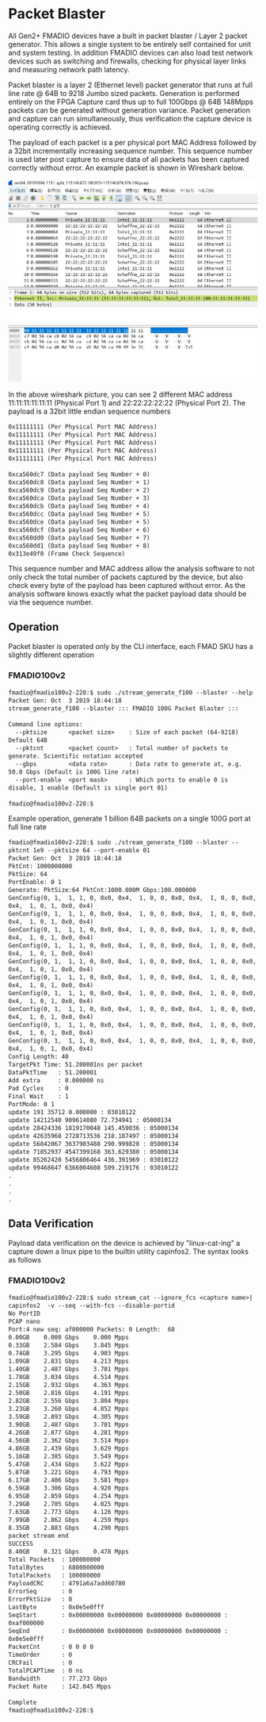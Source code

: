 # Packet Blaster

All Gen2+ FMADIO devices have a built in packet blaster / Layer 2 packet generator. This allows a single system to be entirely self contained for unit and system testing. In addition FMADIO devices can also load test network devices such as switching and firewalls, checking for physical layer links and measuring network path latency.

Packet blaster is a layer 2 (Ethernet level) packet generator that runs at full line rate @ 64B to 9218 Jumbo sized packets. Generation is performed entirely on the FPGA Capture card thus up to full 100Gbps @ 64B 148Mpps packets can be generated without generation variance. Packet generation and capture can run simultaneously, thus verification the capture device is operating correctly is achieved.

The payload of each packet is a per physical port MAC Address followed by a 32bit incrementally increasing sequence number. This sequence number is used later post capture to ensure data of all packets has been captured correctly without error. An example packet is shown in Wireshark below.

![Packet Blaster](<../.gitbook/assets/image (127) (1) (1).png>)

In the above wireshark picture, you can see 2 different MAC address 11:11:11:11:11:11 (Physical Port 1) and 22:22:22:22:22 (Physical Port 2). The payload is a 32bit little endian sequence numbers

```
0x11111111 (Per Physical Port MAC Address)
0x11111111 (Per Physical Port MAC Address)
0x11111111 (Per Physical Port MAC Address)
0x11111111 (Per Physical Port MAC Address)
0x11111111 (Per Physical Port MAC Address)

0xca560dc7 (Data payload Seq Number + 0)
0xca560dc8 (Data payload Seq Number + 1)
0xca560dc9 (Data payload Seq Number + 2)
0xca560dca (Data payload Seq Number + 3)
0xca560dcb (Data payload Seq Number + 4)
0xca560dcc (Data payload Seq Number + 5)
0xca560dce (Data payload Seq Number + 5)
0xca560dcf (Data payload Seq Number + 6)
0xca560dd0 (Data payload Seq Number + 7)
0xca560dd1 (Data payload Seq Number + 8)
0x313e49f0 (Frame Check Sequence)
```

This sequence number and MAC address allow the analysis software to not only check the total number of packets captured by the device, but also check every byte of the payload has been captured without error. As the analysis software knows exactly what the packet payload data should be via the sequence number.

## Operation

Packet blaster is operated only by the CLI interface, each FMAD SKU has a slightly different operation

### FMADIO100v2

```
fmadio@fmadio100v2-228:$ sudo ./stream_generate_f100 --blaster --help
Packet Gen: Oct  3 2019 18:44:18
stream_generate_f100 --blaster ::: FMADIO 100G Packet Blaster :::

Command line options:
  --pktsize      <packet size>    : Size of each packet (64-9218) Default 64B
  --pktcnt       <packet count>   : Total number of packets to generate. Scientific notation accepted
  --gbps         <data rate>      : Data rate to generate at, e.g. 50.0 Gbps (Default is 100G line rate)
  --port-enable  <port mask>      : Which ports to enable 0 is disable, 1 enable (Default is single port 01)

fmadio@fmadio100v2-228:$

```

Example operation, generate 1 billion 64B packets on a single 100G port at full line rate

```
fmadio@fmadio100v2-228:$ sudo ./stream_generate_f100 --blaster --pktcnt 1e9 --pktsize 64 --port-enable 01
Packet Gen: Oct  3 2019 18:44:18
PktCnt: 1000000000
PktSize: 64
PortEnable: 0 1
Generate: PktSize:64 PktCnt:1000.000M Gbps:100.000000
GenConfig(0, 1,  1, 1, 0, 0x0, 0x4,  1, 0, 0, 0x0, 0x4,  1, 0, 0, 0x0, 0x4,  1, 0, 1, 0x0, 0x4)
GenConfig(0, 1,  1, 1, 0, 0x0, 0x4,  1, 0, 0, 0x0, 0x4,  1, 0, 0, 0x0, 0x4,  1, 0, 1, 0x0, 0x4)
GenConfig(0, 1,  1, 1, 0, 0x0, 0x4,  1, 0, 0, 0x0, 0x4,  1, 0, 0, 0x0, 0x4,  1, 0, 1, 0x0, 0x4)
GenConfig(0, 1,  1, 1, 0, 0x0, 0x4,  1, 0, 0, 0x0, 0x4,  1, 0, 0, 0x0, 0x4,  1, 0, 1, 0x0, 0x4)
GenConfig(0, 1,  1, 1, 0, 0x0, 0x4,  1, 0, 0, 0x0, 0x4,  1, 0, 0, 0x0, 0x4,  1, 0, 1, 0x0, 0x4)
GenConfig(0, 1,  1, 1, 0, 0x0, 0x4,  1, 0, 0, 0x0, 0x4,  1, 0, 0, 0x0, 0x4,  1, 0, 1, 0x0, 0x4)
GenConfig(0, 1,  1, 1, 0, 0x0, 0x4,  1, 0, 0, 0x0, 0x4,  1, 0, 0, 0x0, 0x4,  1, 0, 1, 0x0, 0x4)
GenConfig(0, 1,  1, 1, 0, 0x0, 0x4,  1, 0, 0, 0x0, 0x4,  1, 0, 0, 0x0, 0x4,  1, 0, 1, 0x0, 0x4)
GenConfig(0, 1,  1, 1, 0, 0x0, 0x4,  1, 0, 0, 0x0, 0x4,  1, 0, 0, 0x0, 0x4,  1, 0, 1, 0x0, 0x4)
GenConfig(0, 1,  1, 1, 0, 0x0, 0x4,  1, 0, 0, 0x0, 0x4,  1, 0, 0, 0x0, 0x4,  1, 0, 1, 0x0, 0x4)
Config Length: 40
TargetPkt Time: 51.200001ns per packet
DataPktTime   : 51.200001
Add extra     : 0.000000 ns
Pad Cycles    : 0
Final Wait    : 1
PortMode: 0 1
update 191 35712 0.000000 : 03010122
update 14212540 909614080 72.734941 : 05000134
update 28424336 1819170048 145.459036 : 05000134
update 42635968 2728713536 218.187497 : 05000134
update 56842067 3637903488 290.999828 : 05000134
update 71052937 4547399168 363.629380 : 05000134
update 85262420 5456806464 436.391969 : 03010122
update 99468647 6366004608 509.219176 : 03010122
.
.
.
.
```

## Data Verification

Payload data verification on the device is achieved by "linux-cat-ing" a capture down a linux pipe to the builtin utility capinfos2. The syntax looks as follows

### FMADIO100v2

```
fmadio@fmadio100v2-228:$ sudo stream_cat --ignore_fcs <capture name>| capinfos2  -v --seq --with-fcs --disable-portid
No PortID
PCAP nano
Port:4 new seq: af000000 Packets: 0 Length:  68
0.00GB    0.000 Gbps    0.000 Mpps
0.33GB    2.584 Gbps    3.845 Mpps
0.74GB    3.295 Gbps    4.903 Mpps
1.09GB    2.831 Gbps    4.213 Mpps
1.40GB    2.487 Gbps    3.701 Mpps
1.78GB    3.034 Gbps    4.514 Mpps
2.15GB    2.932 Gbps    4.363 Mpps
2.50GB    2.816 Gbps    4.191 Mpps
2.82GB    2.556 Gbps    3.804 Mpps
3.23GB    3.260 Gbps    4.852 Mpps
3.59GB    2.893 Gbps    4.305 Mpps
3.90GB    2.487 Gbps    3.701 Mpps
4.26GB    2.877 Gbps    4.281 Mpps
4.56GB    2.362 Gbps    3.514 Mpps
4.86GB    2.439 Gbps    3.629 Mpps
5.16GB    2.385 Gbps    3.549 Mpps
5.47GB    2.434 Gbps    3.622 Mpps
5.87GB    3.221 Gbps    4.793 Mpps
6.17GB    2.406 Gbps    3.581 Mpps
6.59GB    3.306 Gbps    4.920 Mpps
6.95GB    2.859 Gbps    4.254 Mpps
7.29GB    2.705 Gbps    4.025 Mpps
7.63GB    2.773 Gbps    4.126 Mpps
7.99GB    2.862 Gbps    4.259 Mpps
8.35GB    2.883 Gbps    4.290 Mpps
packet stream end
SUCCESS
8.40GB    0.321 Gbps    0.478 Mpps
Total Packets  : 100000000
TotalBytes     : 6800000000
TotalPackets   : 100000000
PayloadCRC     : 4791a6a7add60780
ErrorSeq       : 0
ErrorPktSize   : 0
LastByte       : 0x0e5e0fff
SeqStart       : 0x00000000 0x00000000 0x00000000 0x00000000 : 0xaf000000
SeqEnd         : 0x00000000 0x00000000 0x00000000 0x00000000 : 0x0e5e0fff
PacketCnt      : 0 0 0 0
TimeOrder      : 0
CRCFail        : 0
TotalPCAPTime  : 0 ns
Bandwidth      : 77.273 Gbps
Packet Rate    : 142.045 Mpps

Complete
fmadio@fmadio100v2-228:$

```

